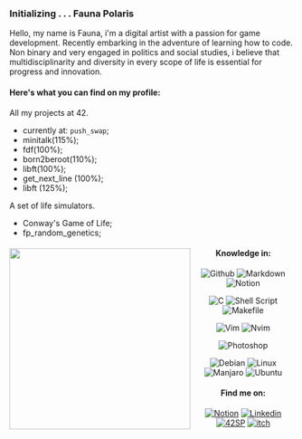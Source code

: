 
 

### Initializing . . . Fauna Polaris

Hello, my name is Fauna, i'm a digital artist with a passion for game development. Recently embarking in the adventure of learning how to code.  
Non binary and very engaged in politics and social studies, i believe that multidisciplinarity and diversity in every scope of life is essential for progress and innovation. 

#### Here's what you can find on my profile: 

All my projects at 42.  
- currently at: `push_swap`;
- minitalk(115%);  
- fdf(100%);  
- born2beroot(110%);  
- libft(100%);  
- get_next_line (100%);  
- libft (125%);  
  
A set of life simulators.  
- Conway's Game of Life;  
- fp_random_genetics;  

<div align="center">

  <img src="https://github.com/FaunaPolaris/FaunaPolaris/assets/62262523/0ae2fb3b-fb30-4e42-bf8c-86f71b92e4a0" min-width="320px" max-width="320px" width="320px" align="left">  
  
#### Knowledge in:  

  
![Github](https://img.shields.io/badge/Github-e1c984?&logo=Github&logoColor=812454)
![Markdown](https://img.shields.io/badge/Markdown-e1c984?&logo=markdown&logoColor=812454)
![Notion](https://img.shields.io/badge/Notion-e1c984?&logo=notion&logoColor=812454)

![C](https://img.shields.io/badge/C-e1c984?&logo=c&logoColor=812454)
![Shell Script](https://img.shields.io/badge/Shell_Script-e1c984?&logo=gnu-bash&logoColor=812454)
![Makefile](https://img.shields.io/badge/Makefile-e1c984?&logo=monzo&logoColor=812454)

![Vim](https://img.shields.io/badge/-Vim-e1c984?&logo=VIM&logoColor=812454)
![Nvim](https://img.shields.io/badge/-Nvim-e1c984?&logo=Neovim&logoColor=812454)

![Photoshop](https://img.shields.io/badge/Photoshop-e1c984?&logo=adobephotoshop&logoColor=812454)

![Debian](https://img.shields.io/badge/Debian-e1c984?logo=debian&logoColor=812454)
![Linux](https://img.shields.io/badge/Linux-e1c984?&logo=linux&logoColor=812454)
![Manjaro](https://img.shields.io/badge/manjaro-e1c984?logo=manjaro&logoColor=812454)
![Ubuntu](https://img.shields.io/badge/Ubuntu-e1c984?logo=ubuntu&logoColor=812454)

</div>

<div align="center">
  
#### Find me on:  
[![Notion](https://img.shields.io/badge/42_Projects-black?logo=notion&logoColor=812454)](https://www.notion.so/metapolarium/b620c7e085574db39b4430779c72c063?v=b041e2697ead4c79b4aba3bc68f90da9)
[![Linkedin](https://img.shields.io/badge/Fauna_Polaris-black?logo=linkedin&logoColor=812454)](https://www.linkedin.com/in/fauna-polaris-pinheiro-5238b1278/)
[![42SP](https://img.shields.io/badge/fpolaris-black?&logo=42&logoColor=812454)](https://profile.intra.42.fr/users/fpolaris)
[![itch](https://img.shields.io/badge/Itch.io-black?logo=itchdotio&logoColor=812454)](https://metapolarium.itch.io/)
 
 </div>
